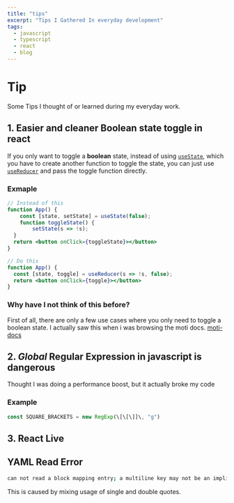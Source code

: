 ```yaml
---
title: "tips"
excerpt: "Tips I Gathered In everyday development"
tags:
  - javascript
  - typescript
  - react
  - blog
---
```


# Tip

Some Tips I thought of or learned during my everyday work.

## 1. Easier and cleaner Boolean state toggle in react

If you only want to toggle a **boolean** state, instead of using [`useState`](https://beta.reactjs.org/apis/usestate), which you have to create another function to toggle the state, you can just use [`useReducer`](https://beta.reactjs.org/apis/usereducer) and pass the toggle function directly.

### Exmaple

```jsx
// Instead of this
function App() {
	const [state, setState] = useState(false);
	function toggleState() {
		setState(s => !s);
  }
  return <button onClick={toggleState}></button>
}
```

```jsx
// Do this
function App() { 
  const [state, toggle] = useReducer(s => !s, false);
  return <button onClick={toggle}></button>
}
```

### Why have I not think of this before?

First of all, there are only a few use cases where you only need to toggle a boolean state. I actually saw this when i was browsing the moti docs. [moti-docs](https://moti.fyi/examples/exit-before-enter)

## 2. *Global* Regular Expression in javascript is dangerous

Thought I was doing a performance boost, but it actually broke my code

### Example

```js
const SQUARE_BRACKETS = new RegExp(\[\[\]]\, "g")
```

## 3. React Live

<CodePlayGround code="<strong>Hello World!</strong>" /> 


## YAML Read Error

```sh
can not read a block mapping entry; a multiline key may not be an implicit key at line
```

This is caused by mixing usage of single and double quotes.